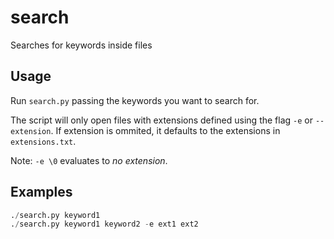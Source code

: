 search
======
Searches for keywords inside files

Usage
-----
Run `search.py` passing the keywords you want to search for.

The script will only open files with extensions defined using the flag `-e` or `--extension`. If extension is ommited, it defaults to the extensions in `extensions.txt`.

Note: `-e \0` evaluates to _no extension_.

Examples
--------
```python
./search.py keyword1
./search.py keyword1 keyword2 -e ext1 ext2
```